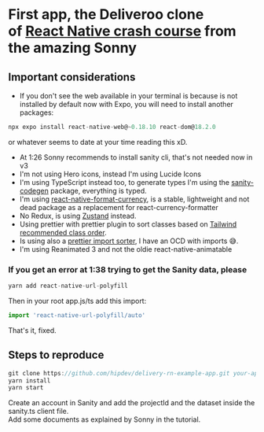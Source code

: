 # First app, the Deliveroo clone <br> of [React Native crash course](https://www.youtube.com/watch?v=AkEnidfZnCU) from the amazing Sonny

## Important considerations

- If you don't see the web available in your terminal is because is not installed by default now with Expo, you will need to install another packages:

```javascript
npx expo install react-native-web@~0.18.10 react-dom@18.2.0

```

or whatever seems to date at your time reading this xD.

- At 1:26 Sonny recommends to install sanity cli, that's not needed now in v3
- I'm not using Hero icons, instead I'm using Lucide Icons
- I'm using TypeScript instead too, to generate types I'm using the [sanity-codegen](https://www.sanity.io/plugins/sanity-codegen) package, everything is typed.
- I'm using [react-native-format-currency](https://github.com/AwesomeLabs/react-native-format-currency), is a stable, lightweight and not dead package as a replacement for react-currency-formatter
- No Redux, is using [Zustand](https://github.com/pmndrs/zustand) instead.
- Using prettier with prettier plugin to sort classes based on [Tailwind recommended class order](https://tailwindcss.com/blog/automatic-class-sorting-with-prettier#how-classes-are-sorted).
- Is using also a [prettier import sorter](https://github.com/trivago/prettier-plugin-sort-imports), I have an OCD with imports 😅.
- I'm using Reanimated 3 and not the oldie react-native-animatable

### If you get an error at 1:38 trying to get the Sanity data, please

```javascript
yarn add react-native-url-polyfill

```

Then in your root app.js/ts add this import:

```javascript
import 'react-native-url-polyfill/auto'
```

That's it, fixed.

## Steps to reproduce

```javascript
git clone https://github.com/hipdev/delivery-rn-example-app.git your-app-name
yarn install
yarn start
```

Create an account in Sanity and add the projectId and the dataset inside the sanity.ts client file.<br>
Add some documents as explained by Sonny in the tutorial.
